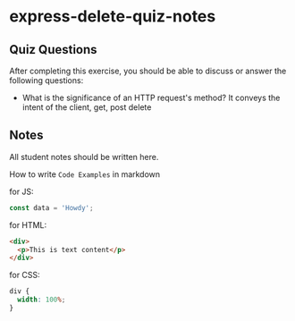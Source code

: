 # express-delete-quiz-notes

## Quiz Questions

After completing this exercise, you should be able to discuss or answer the following questions:

- What is the significance of an HTTP request's method?
  It conveys the intent of the client, get, post delete

## Notes

All student notes should be written here.

How to write `Code Examples` in markdown

for JS:

```javascript
const data = 'Howdy';
```

for HTML:

```html
<div>
  <p>This is text content</p>
</div>
```

for CSS:

```css
div {
  width: 100%;
}
```
